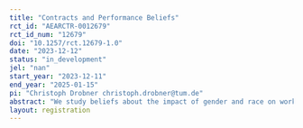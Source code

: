 ```yaml
---
title: "Contracts and Performance Beliefs"
rct_id: "AEARCTR-0012679"
rct_id_num: "12679"
doi: "10.1257/rct.12679-1.0"
date: "2023-12-12"
status: "in_development"
jel: "nan"
start_year: "2023-12-11"
end_year: "2025-01-15"
pi: "Christoph Drobner christoph.drobner@tum.de"
abstract: "We study beliefs about the impact of gender and race on workers' performance under different compensation rules."
layout: registration
---
```


